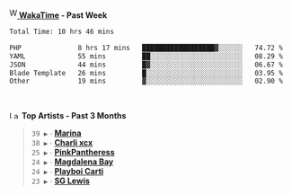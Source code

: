 <img src="https://github.com/dxnter/dxnter/assets/17434202/67b21fa4-d36d-46f9-9dec-f23d976b00ef" alt="WakaTime Logo" width="14" height="18"/><a href="https://wakatime.com/@dxnter" target="_blank"><strong> WakaTime</strong></a><strong> - Past Week</strong>

<!--START_SECTION:waka-->

```txt
Total Time: 10 hrs 46 mins

PHP              8 hrs 17 mins   ██████████████████▓░░░░░░   74.72 %
YAML             55 mins         ██░░░░░░░░░░░░░░░░░░░░░░░   08.29 %
JSON             44 mins         █▓░░░░░░░░░░░░░░░░░░░░░░░   06.67 %
Blade Template   26 mins         █░░░░░░░░░░░░░░░░░░░░░░░░   03.95 %
Other            19 mins         ▓░░░░░░░░░░░░░░░░░░░░░░░░   02.90 %
```

<!--END_SECTION:waka-->

<br/>

<!--START_LASTFM_ARTISTS:{"period": "3month", "rows": 6}-->
<a href="https://last.fm" target="_blank"><img src="https://user-images.githubusercontent.com/17434202/215290617-e793598d-d7c9-428f-9975-156db1ba89cc.svg" alt="Last.fm Logo" width="18" height="13"/></a> **Top Artists - Past 3 Months**

> `39 ▶️` ∙ **[Marina](https://www.last.fm/music/Marina)**<br/>
> `38 ▶️` ∙ **[Charli xcx](https://www.last.fm/music/Charli+xcx)**<br/>
> `25 ▶️` ∙ **[PinkPantheress](https://www.last.fm/music/PinkPantheress)**<br/>
> `24 ▶️` ∙ **[Magdalena Bay](https://www.last.fm/music/Magdalena+Bay)**<br/>
> `24 ▶️` ∙ **[Playboi Carti](https://www.last.fm/music/Playboi+Carti)**<br/>
> `23 ▶️` ∙ **[SG Lewis](https://www.last.fm/music/SG+Lewis)**<br/>
<!--END_LASTFM_ARTISTS-->

